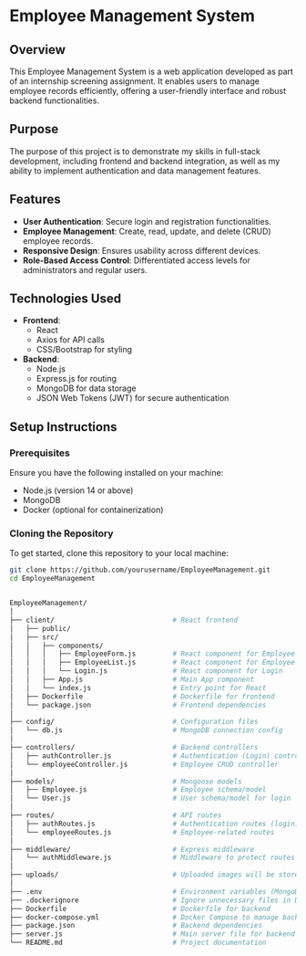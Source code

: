 # Employee Management System

## Overview
This Employee Management System is a web application developed as part of an internship screening assignment. It enables users to manage employee records efficiently, offering a user-friendly interface and robust backend functionalities.

## Purpose
The purpose of this project is to demonstrate my skills in full-stack development, including frontend and backend integration, as well as my ability to implement authentication and data management features.

## Features
- **User Authentication**: Secure login and registration functionalities.
- **Employee Management**: Create, read, update, and delete (CRUD) employee records.
- **Responsive Design**: Ensures usability across different devices.
- **Role-Based Access Control**: Differentiated access levels for administrators and regular users.

## Technologies Used
- **Frontend**: 
  - React
  - Axios for API calls
  - CSS/Bootstrap for styling
- **Backend**: 
  - Node.js
  - Express.js for routing
  - MongoDB for data storage
  - JSON Web Tokens (JWT) for secure authentication

## Setup Instructions

### Prerequisites
Ensure you have the following installed on your machine:
- Node.js (version 14 or above)
- MongoDB
- Docker (optional for containerization)

### Cloning the Repository
To get started, clone this repository to your local machine:

```bash
git clone https://github.com/yourusername/EmployeeManagement.git
cd EmployeeManagement


EmployeeManagement/
│
├── client/                             # React frontend
│   ├── public/                         
│   ├── src/                            
│   │   ├── components/                 
│   │   │   ├── EmployeeForm.js         # React component for Employee Form
│   │   │   ├── EmployeeList.js         # React component for Employee List
│   │   │   └── Login.js                # React component for Login
│   │   ├── App.js                      # Main App component
│   │   └── index.js                    # Entry point for React
│   ├── Dockerfile                      # Dockerfile for frontend
│   └── package.json                    # Frontend dependencies
│
├── config/                             # Configuration files
│   └── db.js                           # MongoDB connection config
│
├── controllers/                        # Backend controllers
│   ├── authController.js               # Authentication (Login) controller
│   └── employeeController.js           # Employee CRUD controller
│
├── models/                             # Mongoose models
│   ├── Employee.js                     # Employee schema/model
│   └── User.js                         # User schema/model for login
│
├── routes/                             # API routes
│   ├── authRoutes.js                   # Authentication routes (login)
│   └── employeeRoutes.js               # Employee-related routes
│
├── middleware/                         # Express middleware
│   └── authMiddleware.js               # Middleware to protect routes with JWT
│
├── uploads/                            # Uploaded images will be stored here
│
├── .env                                # Environment variables (MongoDB URI, JWT secret)
├── .dockerignore                       # Ignore unnecessary files in Docker image
├── Dockerfile                          # Dockerfile for backend
├── docker-compose.yml                  # Docker Compose to manage backend, frontend, and MongoDB
├── package.json                        # Backend dependencies
├── server.js                           # Main server file for backend
└── README.md                           # Project documentation


